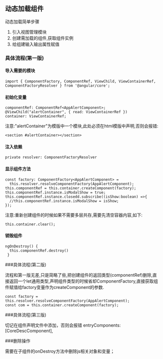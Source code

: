 ## 动态加载组件

动态加载简单步骤

1. 引入视图管理模块
2. 创建需加载的组件,获取组件实例
3. 给组建输入输出属性赋值

### 具体流程(第一版)

#### 导入需要的模块

	import { ComponentFactory, ComponentRef, ViewChild, ViewContainerRef, ComponentFactoryResolver } from '@angular/core';

#### 初始化变量

	componentRef: ComponentRef<AppAlertComponent>;
	@ViewChild("alertContainer", { read: ViewContainerRef }) 
	container: ViewContainerRef;

注意:"alertContainer"为模版中一个模块,此处必须在html模版中声明,否则会报错:

	<section #alertContainer></section>

#### 注入依赖

	private resolver: ComponentFactoryResolver

#### 显示组件方法

	const factory: ComponentFactory<AppAlertComponent> =
      this.resolver.resolveComponentFactory(AppAlertComponent);
    this.componentRef = this.container.createComponent(factory);
    this.componentRef.instance.isModalShow = true;
    this.componentRef.instance.closedd.subscribe((isShow:boolean) =>{
      //this.componentRef.instance.isModalShow = isShow;
    });
注意:重新创建组件的时候如果不需要多层共存,需要先清空容器内容,如下:

	this.container.clear();

#### 销毁组件

	ngOnDestroy() {
	  this.componentRef.destroy()
	 }


###具体流程(第二版)

流程和第一版无差,只是简略了些,把创建组件的返回类型(componentRef)删除,直接返回一个let通用类型,声明组件类型的时候省却ComponentFactory<AppAlertComponent>,直接获取组件赋值给factory变量作为createComponent的参数.

	const factory = this.resolver.resolveComponentFactory(AppAlertComponent);
    const com = this.container.createComponent(factory);


###具体流程(第三版)

切记在组件声明文件中添加，否则会报错
	entryComponents: [CoreDescComponent],

###删除操作

需要在子组件的onDestroy方法中删除js相关对象和变量；